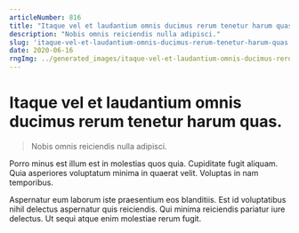 ```yaml
---
articleNumber: 816
title: "Itaque vel et laudantium omnis ducimus rerum tenetur harum quas."
description: "Nobis omnis reiciendis nulla adipisci."
slug: 'itaque-vel-et-laudantium-omnis-ducimus-rerum-tenetur-harum-quas.'
date: 2020-06-16
rngImg: ../generated_images/itaque-vel-et-laudantium-omnis-ducimus-rerum-tenetur-harum-quas..jpg
---
```


# Itaque vel et laudantium omnis ducimus rerum tenetur harum quas.

> Nobis omnis reiciendis nulla adipisci.

Porro minus est illum est in molestias quos quia. Cupiditate fugit aliquam. Quia asperiores voluptatum minima in quaerat velit. Voluptas in nam temporibus.
 Aspernatur eum laborum iste praesentium eos blanditiis. Est id voluptatibus nihil delectus aspernatur quis reiciendis. Qui minima reiciendis pariatur iure delectus. Ut sequi atque enim molestiae rerum fugit.
